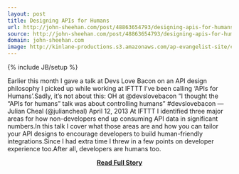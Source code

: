 ```yaml
---
layout: post
title: Designing APIs for Humans
url: http://john-sheehan.com/post/48863654793/designing-apis-for-humans
source: http://john-sheehan.com/post/48863654793/designing-apis-for-humans
domain: john-sheehan.com
image: http://kinlane-productions.s3.amazonaws.com/ap-evangelist-site/curated/screenshots/7949_john-sheehan_com.png
---
```

{% include JB/setup %}<p>Earlier this month I gave a talk at Devs Love Bacon on an API design philosophy I picked up while working at IFTTT I’ve been calling ‘APIs for Humans’.Sadly, it’s not about this:
  OH at @devslovebacon “I thought the “APIs for humans” talk was about controlling humans” #devslovebacon
— Julian Cheal (@juliancheal) April 12, 2013  At IFTTT I identified three major areas for how non-developers end up consuming API data in significant numbers.In this talk I cover what those areas are and how you can tailor your API designs to encourage developers to build human-friendly integrations.Since I had extra time I threw in a few points on developer experience too.After all, developers are humans too.</p>
<center><p><a href="http://john-sheehan.com/post/48863654793/designing-apis-for-humans" style='padding:25px; font-sze:18px; font-weight: bold;'>Read Full Story</a></p></center>
